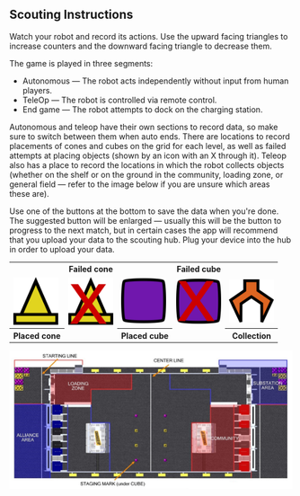 ## Scouting Instructions

Watch your robot and record its actions. Use the upward facing triangles to increase counters and the downward facing triangle to decrease them.

The game is played in three segments:

 - Autonomous — The robot acts independently without input from human players.
 - TeleOp — The robot is controlled via remote control.
 - End game — The robot attempts to dock on the charging station.

Autonomous and teleop have their own sections to record data, so make sure to switch between them when auto ends. There are locations to record placements of cones and cubes on the grid for each level, as well as failed attempts at placing objects (shown by an icon with an X through it). Teleop also has a place to record the locations in which the robot collects objects (whether on the shelf or on the ground in the community, loading zone, or general field — refer to the image below if you are unsure which areas these are).

Use one of the buttons at the bottom to save the data when you're done. The suggested button will be enlarged — usually this will be the button to progress to the next match, but in certain cases the app will recommend that you upload your data to the scouting hub. Plug your device into the hub in order to upload your data.

<table><tr><td></td><th>
Failed cone
</th><td></td><th>
Failed cube
</td></tr><tr><td>
<img width=80 src=cone.svg>
</td><td>
<img width=80 src=cone_failed.svg>
</td><td>
<img width=80 src=cube.svg>
</td><td>
<img width=80 src=cube_failed.svg>
</td><td>
<img width=80 src=claw.svg>
</tr><tr><th>
Placed cone
</th><td></td><th>
Placed cube
</th><td></td><th>
Collection
</th></tr></table>

![field diagram](field_diagram.png)